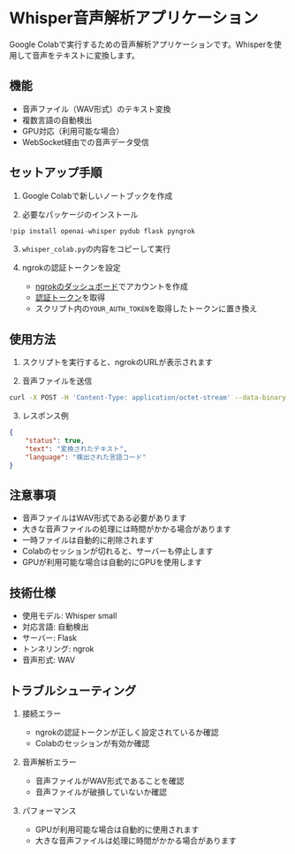 # Whisper音声解析アプリケーション

Google Colabで実行するための音声解析アプリケーションです。Whisperを使用して音声をテキストに変換します。

## 機能

- 音声ファイル（WAV形式）のテキスト変換
- 複数言語の自動検出
- GPU対応（利用可能な場合）
- WebSocket経由での音声データ受信

## セットアップ手順

1. Google Colabで新しいノートブックを作成

2. 必要なパッケージのインストール
```python
!pip install openai-whisper pydub flask pyngrok
```

3. `whisper_colab.py`の内容をコピーして実行

4. ngrokの認証トークンを設定
   - [ngrokのダッシュボード](https://dashboard.ngrok.com/signup)でアカウントを作成
   - [認証トークン](https://dashboard.ngrok.com/get-started/your-authtoken)を取得
   - スクリプト内の`YOUR_AUTH_TOKEN`を取得したトークンに置き換え

## 使用方法

1. スクリプトを実行すると、ngrokのURLが表示されます

2. 音声ファイルを送信
```bash
curl -X POST -H 'Content-Type: application/octet-stream' --data-binary @audio.wav <ngrok-url>/transcribe
```

3. レスポンス例
```json
{
    "status": true,
    "text": "変換されたテキスト",
    "language": "検出された言語コード"
}
```

## 注意事項

- 音声ファイルはWAV形式である必要があります
- 大きな音声ファイルの処理には時間がかかる場合があります
- 一時ファイルは自動的に削除されます
- Colabのセッションが切れると、サーバーも停止します
- GPUが利用可能な場合は自動的にGPUを使用します

## 技術仕様

- 使用モデル: Whisper small
- 対応言語: 自動検出
- サーバー: Flask
- トンネリング: ngrok
- 音声形式: WAV

## トラブルシューティング

1. 接続エラー
   - ngrokの認証トークンが正しく設定されているか確認
   - Colabのセッションが有効か確認

2. 音声解析エラー
   - 音声ファイルがWAV形式であることを確認
   - 音声ファイルが破損していないか確認

3. パフォーマンス
   - GPUが利用可能な場合は自動的に使用されます
   - 大きな音声ファイルは処理に時間がかかる場合があります 